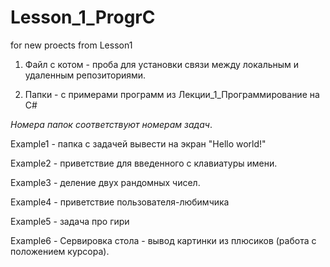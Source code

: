 # Lesson_1_ProgrC

for new proects from Lesson1

1. Файл с котом - проба для установки связи между локальным и удаленным репозиториями.

2. Папки - с примерами программ из Лекции_1_Программирование на C#

_Номера папок соответствуют номерам задач_.

Example1 - папка с задачей  вывести на экран "Hello world!"

Example2 - приветствие для введенного с клавиатуры имени.

Example3 - деление двух рандомных чисел.

Example4 - приветствие пользователя-любимчика

Example5 - задача про гири

Example6 - Сервировка стола - вывод картинки из плюсиков (работа с положением курсора).
